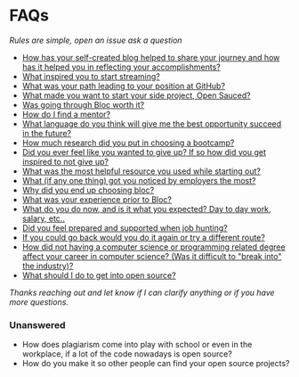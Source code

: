 # FAQs
_Rules are simple, open an issue ask a question_

- [How has your self-created blog helped to share your journey and how has it helped you in reflecting your accomplishments?](https://youtu.be/a-LUKN-0c6c?t=85)
- [What inspired you to start streaming?](https://youtu.be/a-LUKN-0c6c?t=619)
- [What was your path leading to your position at GitHub?](https://youtu.be/fewTMLwwIIE)
- [What made you want to start your side project, Open Sauced?](https://www.youtube.com/watch?v=lSb5GCA2jxA&t=184s)
- [Was going through Bloc worth it?](https://github.com/brianllamar/ama/blob/master/was-bloc-worth-it.md)
- [How do I find a mentor?](https://github.com/brianllamar/ama/blob/master/how-to-find-a-mentor.md)
- [What language do you think will give me the best opportunity succeed in the future?](https://github.com/brianllamar/ama/blob/master/best-language-to-succeed-in-the-future.md)
- [How much research did you put in choosing a bootcamp?](https://github.com/bdougie/ama/blob/master/why-bloc.md)
- [Did you ever feel like you wanted to give up? If so how did you get inspired to not give up?](https://youtu.be/a-LUKN-0c6c?t=961)
- [What was the most helpful resource you used while starting out?](https://github.com/bdougie/ama/blob/master/what-was-the-most-helpful-resource-when-starting-out.md)
- [What (if any one thing) got you noticed by employers the most?](https://github.com/brianllamar/ama/blob/master/what-is-the-one-thing-that-got-you-noticed.md)
- [Why did you end up choosing bloc?](https://github.com/bdougie/ama/blob/master/why-bloc.md)
- [What was your experience prior to Bloc?](https://github.com/bdougie/ama/blob/master/what-was-your-experience-prior.md)
- [What do you do now, and is it what you expected? Day to day work, salary, etc..](https://github.com/bdougie/ama/blob/master/what-do-you-do-now.md)
- [Did you feel prepared and supported when job hunting?](https://github.com/bdougie/ama/blob/master/did-you-feel-prepared.md)
- [If you could go back would you do it again or try a different route?](https://github.com/bdougie/ama/blob/master/would-you-do-it-again.md)
- [How did not having a computer science or programming related degree affect your career in computer science? (Was it difficult to "break into" the industry)?](https://youtu.be/a-LUKN-0c6c?t=356)
- [What should I do to get into open source?](https://youtu.be/a-LUKN-0c6c?t=820)


_Thanks reaching out and let know if I can clarify anything or if you have more questions._

### Unanswered

- How does plagiarism come into play with school or even in the workplace, if a lot of the code nowadays is open source?
- How do you make it so other people can find your open source projects?
